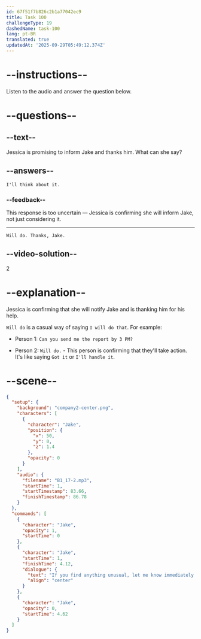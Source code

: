 ```yaml
---
id: 67f51f7b826c2b1a77042ec9
title: Task 100
challengeType: 19
dashedName: task-100
lang: pt-BR
translated: true
updatedAt: '2025-09-29T05:49:12.374Z'
---
```


<!-- (audio) Jake: If you find anything unusual, let me know immediately. -->

<!-- SPEAKING -->

# --instructions--

Listen to the audio and answer the question below.

# --questions--

## --text--

Jessica is promising to inform Jake and thanks him. What can she say?

## --answers--

`I'll think about it.`

### --feedback--

This response is too uncertain — Jessica is confirming she will inform Jake, not just considering it.

---

`Will do. Thanks, Jake.`

## --video-solution--

2

# --explanation--

Jessica is confirming that she will notify Jake and is thanking him for his help.

`Will do` is a casual way of saying `I will do that`. For example:

- Person 1: `Can you send me the report by 3 PM?`

- Person 2: `Will do.` - This person is confirming that they'll take action. It's like saying `Got it` or `I'll handle it`.

# --scene--

```json
{
  "setup": {
    "background": "company2-center.png",
    "characters": [
      {
        "character": "Jake",
        "position": {
          "x": 50,
          "y": 0,
          "z": 1.4
        },
        "opacity": 0
      }
    ],
    "audio": {
      "filename": "B1_17-2.mp3",
      "startTime": 1,
      "startTimestamp": 83.66,
      "finishTimestamp": 86.78
    }
  },
  "commands": [
    {
      "character": "Jake",
      "opacity": 1,
      "startTime": 0
    },
    {
      "character": "Jake",
      "startTime": 1,
      "finishTime": 4.12,
      "dialogue": {
        "text": "If you find anything unusual, let me know immediately.",
        "align": "center"
      }
    },
    {
      "character": "Jake",
      "opacity": 0,
      "startTime": 4.62
    }
  ]
}
```
